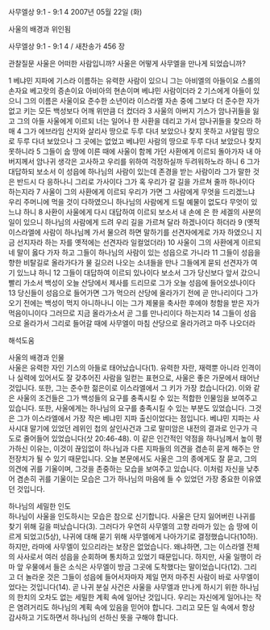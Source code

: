 사무엘상 9:1 - 9:1 4 
2007년 05월 22일 (화)

사울의 배경과 위인됨



사무엘상 9:1 - 9:1 4 / 새찬송가 456 장


관찰질문
사울은 어떠한 사람입니까?
사울은 어떻게 사무엘을 만나게 되었습니까?

1 베냐민 지파에 기스라 이름하는 유력한 사람이 있으니 그는 아비엘의 아들이요 스롤의 손자요 베고랏의 증손이요 아비아의 현손이며 베냐민 사람이더라 2 기스에게 아들이 있으니 그의 이름은 사울이요 준수한 소년이라 이스라엘 자손 중에 그보다 더 준수한 자가 없고 키는 모든 백성보다 어깨 위만큼 더 컸더라 3 사울의 아버지 기스가 암나귀들을 잃고 그의 아들 사울에게 이르되 너는 일어나 한 사환을 데리고 가서 암나귀들을 찾으라 하매 4 그가 에브라임 산지와 살리사 땅으로 두루 다녀 보았으나 찾지 못하고 사알림 땅으로 두루 다녀 보았으나 그 곳에는 없었고 베냐민 사람의 땅으로 두루 다녀 보았으나 찾지 못하니라 5 그들이 숩 땅에 이른 때에 사울이 함께 가던 사환에게 이르되 돌아가자 내 아버지께서 암나귀 생각은 고사하고 우리를 위하여 걱정하실까 두려워하노라 하니 6 그가 대답하되 보소서 이 성읍에 하나님의 사람이 있는데 존경을 받는 사람이라 그가 말한 것은 반드시 다 응하나니 그리로 가사이다 그가 혹 우리가 갈 길을 가르쳐 줄까 하나이다 하는지라 
7 사울이 그의 사환에게 이르되 우리가 가면 그 사람에게 무엇을 드리겠느냐 우리 주머니에 먹을 것이 다하였으니 하나님의 사람에게 드릴 예물이 없도다 무엇이 있느냐 하니 8 사환이 사울에게 다시 대답하여 이르되 보소서 내 손에 은 한 세겔의 사분의 일이 있으니 하나님의 사람에게 드려 우리 길을 가르쳐 달라 하겠나이다 하더라 9 (옛적 이스라엘에 사람이 하나님께 가서 물으려 하면 말하기를 선견자에게로 가자 하였으니 지금 선지자라 하는 자를 옛적에는 선견자라 일컬었더라) 10 사울이 그의 사환에게 이르되 네 말이 옳다 가자 하고 그들이 하나님의 사람이 있는 성읍으로 가니라 11 그들이 성읍을 향한 비탈길로 올라가다가 물 길으러 나오는 소녀들을 만나 그들에게 묻되 선견자가 여기 있느냐 하니 12 그들이 대답하여 이르되 있나이다 보소서 그가 당신보다 앞서 갔으니 빨리 가소서 백성이 오늘 산당에서 제사를 드리므로 그가 오늘 성읍에 들어오셨나이다 13 당신들이 성읍으로 들어가면 그가 먹으러 산당에 올라가기 전에 곧 만나리이다 그가 오기 전에는 백성이 먹지 아니하나니 이는 그가 제물을 축사한 후에야 청함을 받은 자가 먹음이니이다 그러므로 지금 올라가소서 곧 그를 만나리이다 하는지라 14 그들이 성읍으로 올라가서 그리로 들어갈 때에 사무엘이 마침 산당으로 올라가려고 마주 나오더라

해석도움





사울의 배경과 인물  
사울은 유력한 자인 기스의 아들로 태어났습니다(1). 유력한 자란, 재력뿐 아니라 인격이나 실력에 있어서도 잘 갖추어진 사람을 일컫는 표현으로, 사울은 좋은 가문에서 태어난 것입니다. 또한, 그는 준수한 젊은이로 이스라엘에서 그 키가 가장 컸습니다(2). 이와 같은 사울의 조건들은 그가 백성들의 요구를 충족시킬 수 있는 적합한 인물임을 보여주고 있습니다. 또한, 사울에게는 하나님의 요구를 충족시킬 수 있는 부분도 있었습니다. 그것은 그가 이스라엘에서 가장 작은 베냐민 지파 출신이었다는 점입니다. 베냐민 지파는 사사시대 말기에 있었던 레위인 첩의 살인사건과 그로 말미암은 내전의 결과로 인구가 극도로 줄어들어 있었습니다(삿 20:46-48). 이 같은 인간적인 약점을 하나님께서 높이 평가하신 이유는, 이것이 끊임없이 하나님과 다른 지파들의 의견을 겸손히 묻게 해주는 안전장치가 될 수 있기 때문입니다. 오늘 본문에서도 사울은 그의 종에게도 잘 묻고, 그의 의견에 귀를 기울이며, 그것을 존중하는 모습을 보여주고 있습니다. 이처럼 자신을 낮추어 겸손히 귀를 기울이는 모습은 그가 하나님의 마음에 들 수 있었던 가장 중요한 이유였던 것입니다.     

하나님의 세밀한 인도  
하나님이 사울을 인도하시는 모습은 참으로 신기합니다. 사울은 단지 잃어버린 나귀를 찾기 위해 길을 떠났습니다(3). 그러다가 우연히 사무엘의 고향 라마가 있는 숩 땅에 이르게 되었고(5상), 나귀에 대해 묻기 위해 사무엘에게 나아가기로 결정했습니다(10하). 하지만, 라마에 사무엘이 있으리라는 보장은 없었습니다. 왜냐하면, 그는 이스라엘 전체의 사사로서 여러 성읍을 순회하며 통치하고 있었기 때문입니다. 하지만, 사울 일행이 라마 앞 우물에서 들은 소식은 사무엘이 방금 그곳에 도착했다는 말이었습니다(12). 그리고 더 놀라운 것은 그들이 성읍에 들어서자마자 제일 먼저 마주친 사람이 바로 사무엘이었다는 것입니다(14). 곧 나귀 분실 사건은 사울을 사무엘과 만나게 하시기 위한 하나님의 한치의 오차도 없는 세밀한 계획 속에 일어난 것입니다. 우리는 자신에게 일어나는 작은 염려거리도 하나님의 계획 속에 있음을 믿어야 합니다. 그리고 모든 일 속에서 항상 감사하고 기도하면서 하나님의 선하신 뜻을 구해야 합니다.